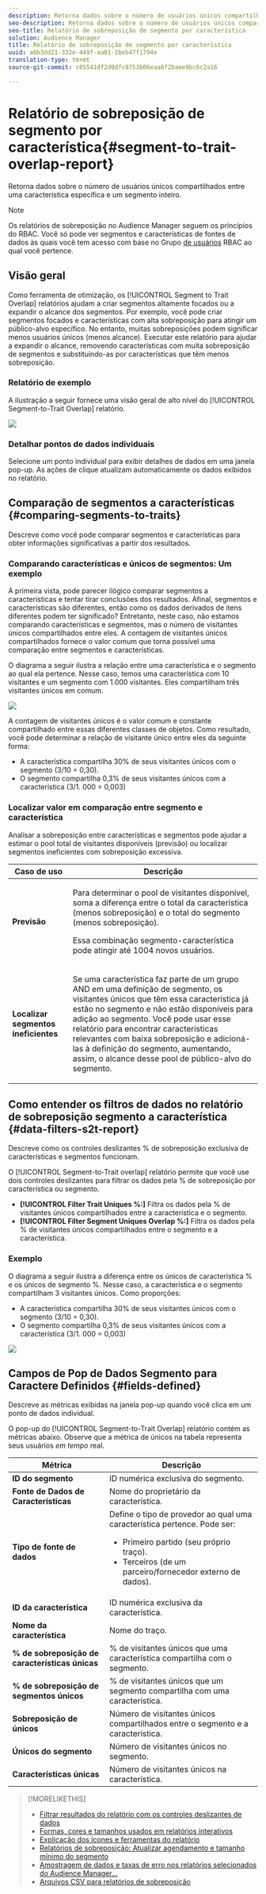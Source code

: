 ```yaml
---
description: Retorna dados sobre o número de usuários únicos compartilhados entre uma característica específica e um segmento inteiro.
seo-description: Retorna dados sobre o número de usuários únicos compartilhados entre uma característica específica e um segmento inteiro.
seo-title: Relatório de sobreposição de segmento por característica
solution: Audience Manager
title: Relatório de sobreposição de segmento por característica
uuid: a6b3dd21-332e-449f-aa01-2beb47f1794e
translation-type: tm+mt
source-git-commit: c05541df2d0dfc8753b06eaa8f2baee9bc6c2a16

---
```



# Relatório de sobreposição de segmento por característica{#segment-to-trait-overlap-report}

Retorna dados sobre o número de usuários únicos compartilhados entre uma característica específica e um segmento inteiro.

>[!NOTE]
>
>Os relatórios de sobreposição no Audience Manager seguem os princípios do RBAC. Você só pode ver segmentos e características de fontes de dados às quais você tem acesso com base no Grupo [de usuários](/help/using/features/administration/administration-overview.md) RBAC ao qual você pertence.

<!-- 

c_segment_trait_overlap.xml

 -->

## Visão geral

Como ferramenta de otimização, os [!UICONTROL Segment to Trait Overlap] relatórios ajudam a criar segmentos altamente focados ou a expandir o alcance dos segmentos. Por exemplo, você pode criar segmentos focados e características com alta sobreposição para atingir um público-alvo específico. No entanto, muitas sobreposições podem significar menos usuários únicos (menos alcance). Executar este relatório para ajudar a expandir o alcance, removendo características com muita sobreposição de segmentos e substituindo-as por características que têm menos sobreposição.

### Relatório de exemplo

A ilustração a seguir fornece uma visão geral de alto nível do [!UICONTROL Segment-to-Trait Overlap] relatório.

![](assets/segment-to-trait-overlap.png)

### Detalhar pontos de dados individuais

Selecione um ponto individual para exibir detalhes de dados em uma janela pop-up. As ações de clique atualizam automaticamente os dados exibidos no relatório.

## Comparação de segmentos a características {#comparing-segments-to-traits}

Descreve como você pode comparar segmentos e características para obter informações significativas a partir dos resultados.

<!-- 

c_compare_s2t.xml

 -->

### Comparando características e únicos de segmentos: Um exemplo

À primeira vista, pode parecer ilógico comparar segmentos a características e tentar tirar conclusões dos resultados. Afinal, segmentos e características são diferentes, então como os dados derivados de itens diferentes podem ter significado? Entretanto, neste caso, não estamos comparando características e segmentos, mas o número de visitantes únicos compartilhados entre eles. A contagem de visitantes únicos compartilhados fornece o valor comum que torna possível uma comparação entre segmentos e características.

O diagrama a seguir ilustra a relação entre uma característica e o segmento ao qual ela pertence. Nesse caso, temos uma característica com 10 visitantes e um segmento com 1.000 visitantes. Eles compartilham três visitantes únicos em comum.

![](assets/s2t.png)

A contagem de visitantes únicos é o valor comum e constante compartilhado entre essas diferentes classes de objetos. Como resultado, você pode determinar a relação de visitante único entre eles da seguinte forma:

* A característica compartilha 30% de seus visitantes únicos com o segmento (3/10 = 0,30).
* O segmento compartilha 0,3% de seus visitantes únicos com a característica (3/1. 000 = 0,003)

### Localizar valor em comparação entre segmento e característica

Analisar a sobreposição entre características e segmentos pode ajudar a estimar o pool total de visitantes disponíveis (previsão) ou localizar segmentos ineficientes com sobreposição excessiva.

<table id="table_5B211EF95216426299EB20253A5A9C1B"> 
 <thead> 
  <tr> 
   <th colname="col1" class="entry"> Caso de uso </th> 
   <th colname="col2" class="entry"> Descrição </th> 
  </tr>
 </thead>
 <tbody> 
  <tr> 
   <td colname="col1"><b>Previsão</b> </td> 
   <td colname="col2"> <p>Para determinar o pool de visitantes disponível, soma a diferença entre o total da característica (menos sobreposição) e o total do segmento (menos sobreposição). </p> <p>Essa combinação segmento-característica pode atingir até 1004 novos usuários. </p> </td> 
  </tr> 
  <tr> 
   <td colname="col1"><b>Localizar segmentos ineficientes</b> </td> 
   <td colname="col2"> <p>Se uma característica faz parte de um grupo <span class="wintitle"> AND</span> em uma definição de segmento, os visitantes únicos que têm essa característica já estão no segmento e não estão disponíveis para adição ao segmento. Você pode usar esse relatório para encontrar características relevantes com baixa sobreposição e adicioná-las à definição do segmento, aumentando, assim, o alcance desse pool de público-alvo do segmento. </p> </td> 
  </tr> 
 </tbody> 
</table>

## Como entender os filtros de dados no relatório de sobreposição segmento a característica {#data-filters-s2t-report}

Descreve como os controles deslizantes % de sobreposição exclusiva de características e segmentos funcionam.

<!-- 

r_s2t_sliders.xml

 -->

O [!UICONTROL Segment-to-Trait overlap] relatório permite que você use dois controles deslizantes para filtrar os dados pela % de sobreposição por característica ou segmento.

* **[!UICONTROL Filter Trait Uniques %:]** Filtra os dados pela % de visitantes únicos compartilhados entre a característica e o segmento.
* **[!UICONTROL Filter Segment Uniques Overlap %:]** Filtra os dados pela % de visitantes únicos compartilhados entre o segmento e a característica.

### Exemplo

O diagrama a seguir ilustra a diferença entre os únicos de característica % e os únicos de segmento %. Nesse caso, a característica e o segmento compartilham 3 visitantes únicos. Como proporções:

* A característica compartilha 30% de seus visitantes únicos com o segmento (3/10 = 0,30).
* O segmento compartilha 0,3% de seus visitantes únicos com a característica (3/1. 000 = 0,003)

![](assets/s2t.png)

## Campos de Pop de Dados Segmento para Caractere Definidos {#fields-defined}

Descreve as métricas exibidas na janela pop-up quando você clica em um ponto de dados individual.

<!-- 

r_s2t_data_pop.xml

 -->

O pop-up do [!UICONTROL Segment-to-Trait Overlap] relatório contém as métricas abaixo. Observe que a métrica de únicos na tabela representa seus usuários *em tempo* real.

<table id="table_4AF72754276242FFB11543635B43AD90"> 
 <thead> 
  <tr> 
   <th colname="col1" class="entry"> Métrica </th> 
   <th colname="col2" class="entry"> Descrição </th> 
  </tr>
 </thead>
 <tbody> 
  <tr> 
   <td colname="col1"><b><span class="wintitle"> ID do segmento</span></b> </td> 
   <td colname="col2"> ID numérica exclusiva do segmento. </td> 
  </tr> 
  <tr> 
   <td colname="col1"><b><span class="wintitle"> Fonte de Dados de Características </span></b> </td> 
   <td colname="col2"> Nome do proprietário da característica. </td> 
  </tr> 
  <tr> 
   <td colname="col1"><b><span class="wintitle"> Tipo de fonte de dados</span></b> </td> 
   <td colname="col2">Define o tipo de provedor ao qual uma característica pertence. Pode ser: 
    <ul id="ul_0477C04A33FD4F5D998B98984E6554D3"> 
     <li id="li_50FCA48EDB5843AB8FB6C34ED2C0067D">Primeiro partido (seu próprio traço). </li> 
     <li id="li_4F6148EDAEFE43FA8D505944E9FE3855">Terceiros (de um parceiro/fornecedor externo de dados). </li> 
    </ul> </td> 
  </tr> 
  <tr> 
   <td colname="col1"><b><span class="wintitle"> ID da característica</span></b> </td> 
   <td colname="col2"> ID numérica exclusiva da característica. </td> 
  </tr> 
  <tr> 
   <td colname="col1"><b><span class="wintitle"> Nome da característica</span></b> </td> 
   <td colname="col2"> Nome do traço. </td> 
  </tr> 
  <tr> 
   <td colname="col1"><b><span class="wintitle"> % de sobreposição de características únicas</span></b> </td> 
   <td colname="col2"> % de visitantes únicos que uma característica compartilha com o segmento. </td> 
  </tr> 
  <tr> 
   <td colname="col1"><b><span class="wintitle"> % de sobreposição de segmentos únicos</span></b> </td> 
   <td colname="col2"> % de visitantes únicos que um segmento compartilha com uma característica. </td> 
  </tr> 
  <tr> 
   <td colname="col1"><b><span class="wintitle"> Sobreposição de únicos</span></b> </td> 
   <td colname="col2"> Número de visitantes únicos compartilhados entre o segmento e a característica. </td> 
  </tr> 
  <tr> 
   <td colname="col1"><b><span class="wintitle"> Únicos do segmento</span></b> </td> 
   <td colname="col2"> Número de visitantes únicos no segmento. </td> 
  </tr> 
  <tr> 
   <td colname="col1"><b><span class="wintitle"> Características únicas</span></b> </td> 
   <td colname="col2"> Número de visitantes únicos na característica. </td> 
  </tr> 
 </tbody> 
</table>

>[!MORELIKETHIS]
>
>* [Filtrar resultados do relatório com os controles deslizantes de dados](../../reporting/dynamic-reports/data-sliders.md)
>* [Formas, cores e tamanhos usados em relatórios interativos](../../reporting/dynamic-reports/interactive-report-technology.md#shapes-colors-sizes)
>* [Explicação dos ícones e ferramentas do relatório](../../reporting/dynamic-reports/interactive-report-technology.md#icons-tools-explained)
>* [Relatórios de sobreposição: Atualizar agendamento e tamanho mínimo do segmento](../../reporting/dynamic-reports/overlap-minimum-segment-size.md)
>* [Amostragem de dados e taxas de erro nos relatórios selecionados do Audience Manager...](../../reporting/report-sampling.md)
>* [Arquivos CSV para relatórios de sobreposição](../../reporting/dynamic-reports/overlap-csv-files.md)